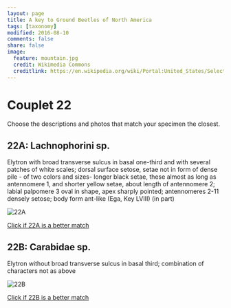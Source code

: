 ```yaml
---
layout: page
title: A key to Ground Beetles of North America
tags: [taxonomy]
modified: 2016-08-10
comments: false
share: false
image:
  feature: mountain.jpg
  credit: Wikimedia Commons
  creditlink: https://en.wikipedia.org/wiki/Portal:United_States/Selected_panorama#/media/File:Mount_Ellinor,_Mount_Washington_Panorama.jpg
---
```


# Couplet 22


Choose the descriptions and photos that match your specimen the closest. 

## 22A: Lachnophorini sp. 

Elytron with broad transverse sulcus in basal one-third and with several patches of white scales; dorsal surface setose, setae not in form of dense pile - of two colors and sizes- longer black setae, these almost as long as antennomere 1, and shorter yellow setae, about length of antennomere 2; labial palpomere 3 oval in shape, apex sharply pointed; antennomeres 2-11 densely setose; body form ant-like (Ega, Key LVIII) (in part)

![22A](//klevan.github.io/images/keyfigs/Key1_22_22A.png)

[Click if 22A is a better match](https://en.wikipedia.org/wiki/Lachnophorini)


## 22B: Carabidae sp. 

Elytron without broad transverse sulcus in basal third; combination of characters not as above

![22B](//klevan.github.io/images/keyfigs/Key1_22_22B.png)

[Click if 22B is a better match](//klevan.github.io/dynamicTaxonomy/Key1_23)

